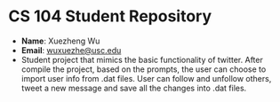 # CS 104 Student Repository

- **Name**: Xuezheng Wu
- **Email**: wuxuezhe@usc.edu
- Student project that mimics the basic functionality of twitter. After compile the project, based on the prompts, the user can choose to import user info from .dat files. User can follow and unfollow others, tweet a new message and save all the changes into .dat files. 
